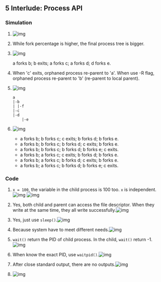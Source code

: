 ## 5 Interlude: Process API

### Simulation

1. ![img](./images/1.png)

2. While fork percentage is higher, the final process tree is bigger.

3. ![img](./images/2.png)

   a forks b; b exits; a forks c; a forks d; d forks e.

4. When 'c' exits, orphaned process re-parent to 'a'. When use -R flag, orphaned process re-parent to 'b' (re-parent to local parent).

5. ![img](./images/3.png)

   ```
   a
   |-b
   | |-f
   |-c
   |-d
       |-e
   ```

6. ![img](./images/4.png)

   - a forks b; b forks c; c exits; b forks d; b forks e.
   - a forks b; b forks c; b forks d; c exits; b forks e.
   - a forks b; b forks c; b forks d; b forks e; c exits.
   - a forks b; a forks c; c exits; b forks d; b forks e.
   - a forks b; a forks c; b forks d; c exits; b forks e.
   - a forks b; a forks c; b forks d; b forks e; c exits.

### Code

1. `x = 100`, the variable in the child process is 100 too. `x` is independent.![img](./images/5.png) ![img](./images/6.png)
2. Yes, both child and parent can access the file descriptor. When they write at the same time, they all write successfully.![img](./images/7.png)

3. Yes, just use `sleep()`.![img](./images/8.png)

4. Because system have to meet different needs.![img](./images/9.png)

5. `wait()` return the PID of child process. In the child, `wait()` return -1.![img](./images/10.png)

6. When know the exact PID, use `waitpid()`.![img](./images/11.png)

7. After close standard output, there are no outputs.![img](./images/12.png)

8. ![img](./images/13.png)

